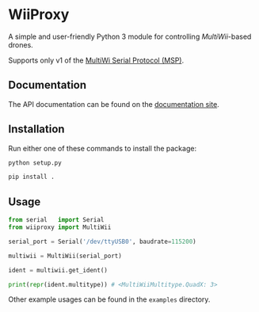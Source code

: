 
# WiiProxy

A simple and user-friendly Python 3 module for controlling _MultiWii_-based drones.

Supports only v1 of the [MultiWi Serial Protocol (MSP)](http://www.multiwii.com/wiki/index.php?title=Multiwii_Serial_Protocol).

## Documentation

The API documentation can be found on the [documentation site](https://bluday.github.io/wiiproxy/).

## Installation

Run either one of these commands to install the package:

```sh
python setup.py

pip install .
```

## Usage

```python
from serial   import Serial
from wiiproxy import MultiWii

serial_port = Serial('/dev/ttyUSB0', baudrate=115200)

multiwii = MultiWii(serial_port)

ident = multiwii.get_ident()

print(repr(ident.multitype)) # <MultiWiiMultitype.QuadX: 3>
```

Other example usages can be found in the `examples` directory.
